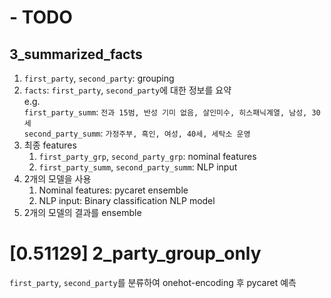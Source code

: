 # - TODO
## 3_summarized_facts
1. `first_party`, `second_party`: grouping
2. `facts`: `first_party`, `second_party`에 대한 정보를 요약 \
e.g. \
`first_party_summ`: `전과 15범, 반성 기미 없음, 살인미수, 히스패닉계열, 남성, 30세` \
`second_party_summ`: `가정주부, 흑인, 여성, 40세, 세탁소 운영`
3. 최종 features
   1. `first_party_grp`, `second_party_grp`: nominal features
   2. `first_party_summ`, `second_party_summ`: NLP input
4. 2개의 모델을 사용
   1. Nominal features: pycaret ensemble
   2. NLP input: Binary classification NLP model
5. 2개의 모델의 결과를 ensemble


# [0.51129] 2_party_group_only
`first_party`, `second_party`를 분류하여 onehot-encoding 후 pycaret 예측
